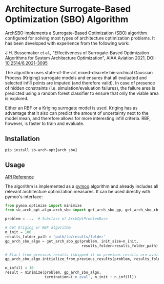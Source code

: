 # Architecture Surrogate-Based Optimization (SBO) Algorithm

ArchSBO implements a Surrogate-Based Optimization (SBO) algorithm configured for solving most types of architecture
optimization problems. It has been developed with experience from the following work:

J.H. Bussemaker et al., "Effectiveness of Surrogate-Based Optimization Algorithms for System Architecture Optimization",
AIAA Aviation 2021, DOI: [10.2514/6.2021-3095](https://arc.aiaa.org/doi/10.2514/6.2021-3095)

The algorithm uses state-of-the-art mixed-discrete hierarchical Gaussian Process (Kriging) surrogate models and ensures
that all evaluated and selected infill points are imputed (and therefore valid).
In case of presence of hidden constraints (i.e. simulation/evaluation failures), the failure area is predicted using
a random forest classifier to ensure that only the viable area is explored.

Either an RBF or a Kriging surrogate model is used. Kriging has as advantage that it also can predict the amount of
uncertainty next to the model mean, and therefore allows for more interesting infill criteria. RBF, however, is faster
to train and evaluate.

## Installation

```
pip install sb-arch-opt[arch_sbo]
```

## Usage

[API Reference](../api/arch_sbo.md)

The algorithm is implemented as a [pymoo](https://pymoo.org/) algorithm and already includes all relevant architecture
optimization measures. It can be used directly with pymoo's interface:

```python
from pymoo.optimize import minimize
from sb_arch_opt.algo.arch_sbo import get_arch_sbo_gp, get_arch_sbo_rbf

problem = ...  # Subclass of ArchOptProblemBase

# Get Kriging or RBF algorithm
n_init = 100
results_folder_path = 'path/to/results/folder'
gp_arch_sbo_algo = get_arch_sbo_gp(problem, init_size=n_init,
                                   results_folder=results_folder_path)

# Start from previous results (skipped if no previous results are available)
gp_arch_sbo_algo.initialize_from_previous_results(problem, results_folder_path)

n_infill = 10
result = minimize(problem, gp_arch_sbo_algo,
                  termination=('n_eval', n_init + n_infill))
```
